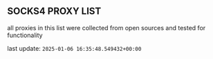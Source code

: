 ## SOCKS4 PROXY LIST

all proxies in this list were collected from open sources and tested for functionality

last update: `2025-01-06 16:35:48.549432+00:00`
